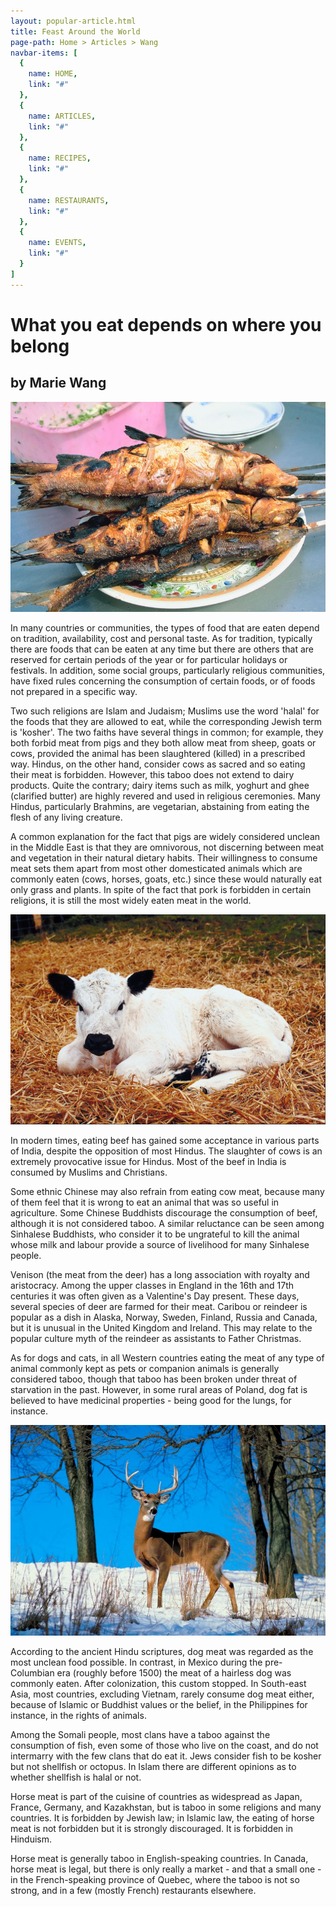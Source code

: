 ```yaml
---
layout: popular-article.html
title: Feast Around the World
page-path: Home > Articles > Wang
navbar-items: [
  {
    name: HOME,
    link: "#"
  },
  {
    name: ARTICLES,
    link: "#"
  },
  {
    name: RECIPES,
    link: "#"
  },
  {
    name: RESTAURANTS,
    link: "#"
  },
  {
    name: EVENTS,
    link: "#"
  }
]
---
```

# What you eat depends on where you belong
## by Marie Wang

![](../../assets/images/feast-around-world-1.jpg)

In many countries or communities, the types of food that are eaten depend on tradition, availability, cost and personal taste. As for tradition, typically there are foods that can be eaten at any time but there are others that are reserved for certain periods of the year or for particular holidays or festivals. In addition, some social groups, particularly religious communities, have fixed rules concerning the consumption of certain foods, or of foods not prepared in a specific way.

Two such religions are Islam and Judaism; Muslims use the word 'halal' for the foods that they are allowed to eat, while the corresponding Jewish term is 'kosher'. The two faiths have several things in common; for example, they both forbid meat from pigs and they both allow meat from sheep, goats or cows, provided the animal has been slaughtered (killed) in a prescribed way. Hindus, on the other hand, consider cows as sacred and so eating their meat is forbidden. However, this taboo does not extend to dairy products. Quite the contrary; dairy items such as milk, yoghurt and ghee (clarified butter) are highly revered and used in religious ceremonies. Many Hindus, particularly Brahmins, are vegetarian, abstaining from eating the flesh of any living creature.

A common explanation for the fact that pigs are widely considered unclean in the Middle East is that they are omnivorous, not discerning between meat and vegetation in their natural dietary habits. Their willingness to consume meat sets them apart from most other domesticated animals which are commonly eaten (cows, horses, goats, etc.) since these would naturally eat only grass and plants. In spite of the fact that pork is forbidden in certain religions, it is still the most widely eaten meat in the world.

![](../../assets/images/feast-around-world-2.jpg)

In modern times, eating beef has gained some acceptance in various parts of India, despite the opposition of most Hindus. The slaughter of cows is an extremely provocative issue for Hindus. Most of the beef in India is consumed by Muslims and Christians.

Some ethnic Chinese may also refrain from eating cow meat, because many of them feel that it is wrong to eat an animal that was so useful in agriculture. Some Chinese Buddhists discourage the consumption of beef, although it is not considered taboo. A similar reluctance can be seen among Sinhalese Buddhists, who consider it to be ungrateful to kill the animal whose milk and labour provide a source of livelihood for many Sinhalese people.

Venison (the meat from the deer) has a long association with royalty and aristocracy. Among the upper classes in England in the 16th and 17th centuries it was often given as a Valentine's Day present. These days, several species of deer are farmed for their meat. Caribou or reindeer is popular as a dish in Alaska, Norway, Sweden, Finland, Russia and Canada, but it is unusual in the United Kingdom and Ireland. This may relate to the popular culture myth of the reindeer as assistants to Father Christmas.

As for dogs and cats, in all Western countries eating the meat of any type of animal commonly kept as pets or companion animals is generally considered taboo, though that taboo has been broken under threat of starvation in the past. However, in some rural areas of Poland, dog fat is believed to have medicinal properties - being good for the lungs, for instance.

![](../../assets/images/feast-around-world-3.jpg)

According to the ancient Hindu scriptures, dog meat was regarded as the most unclean food possible. In contrast, in Mexico during the pre-Columbian era (roughly before 1500) the meat of a hairless dog was commonly eaten. After colonization, this custom stopped. In South-east Asia, most countries, excluding Vietnam, rarely consume dog meat either, because of Islamic or Buddhist values or the belief, in the Philippines for instance, in the rights of animals.

Among the Somali people, most clans have a taboo against the consumption of fish, even some of those who live on the coast, and do not intermarry with the few clans that do eat it. Jews consider fish to be kosher but not shellfish or octopus. In Islam there are different opinions as to whether shellfish is halal or not.

Horse meat is part of the cuisine of countries as widespread as Japan, France, Germany, and Kazakhstan, but is taboo in some religions and many countries. It is forbidden by Jewish law; in Islamic law, the eating of horse meat is not forbidden but it is strongly discouraged. It is forbidden in Hinduism.

Horse meat is generally taboo in English-speaking countries. In Canada, horse meat is legal, but there is only really a market - and that a small one - in the French-speaking province of Quebec, where the taboo is not so strong, and in a few (mostly French) restaurants elsewhere.
